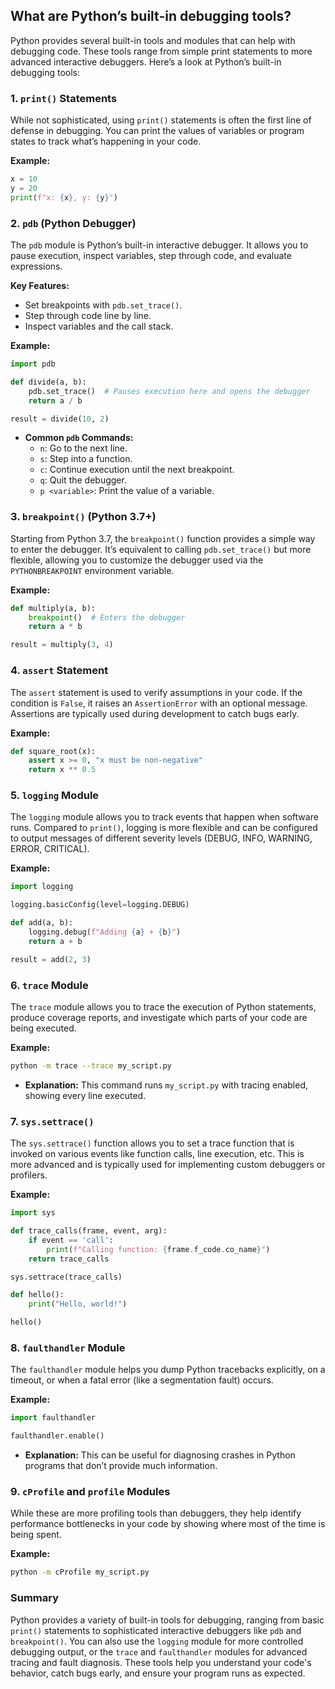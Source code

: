 ## What are Python’s built-in debugging tools?


Python provides several built-in tools and modules that can help with debugging code. These tools range from simple print statements to more advanced interactive debuggers. Here’s a look at Python’s built-in debugging tools:

### 1. **`print()` Statements**

While not sophisticated, using `print()` statements is often the first line of defense in debugging. You can print the values of variables or program states to track what’s happening in your code.

**Example:**
```python
x = 10
y = 20
print(f"x: {x}, y: {y}")
```

### 2. **`pdb` (Python Debugger)**

The `pdb` module is Python’s built-in interactive debugger. It allows you to pause execution, inspect variables, step through code, and evaluate expressions.

**Key Features:**
- Set breakpoints with `pdb.set_trace()`.
- Step through code line by line.
- Inspect variables and the call stack.

**Example:**
```python
import pdb

def divide(a, b):
    pdb.set_trace()  # Pauses execution here and opens the debugger
    return a / b

result = divide(10, 2)
```

- **Common `pdb` Commands:**
  - `n`: Go to the next line.
  - `s`: Step into a function.
  - `c`: Continue execution until the next breakpoint.
  - `q`: Quit the debugger.
  - `p <variable>`: Print the value of a variable.

### 3. **`breakpoint()` (Python 3.7+)**

Starting from Python 3.7, the `breakpoint()` function provides a simple way to enter the debugger. It’s equivalent to calling `pdb.set_trace()` but more flexible, allowing you to customize the debugger used via the `PYTHONBREAKPOINT` environment variable.

**Example:**
```python
def multiply(a, b):
    breakpoint()  # Enters the debugger
    return a * b

result = multiply(3, 4)
```

### 4. **`assert` Statement**

The `assert` statement is used to verify assumptions in your code. If the condition is `False`, it raises an `AssertionError` with an optional message. Assertions are typically used during development to catch bugs early.

**Example:**
```python
def square_root(x):
    assert x >= 0, "x must be non-negative"
    return x ** 0.5
```

### 5. **`logging` Module**

The `logging` module allows you to track events that happen when software runs. Compared to `print()`, logging is more flexible and can be configured to output messages of different severity levels (DEBUG, INFO, WARNING, ERROR, CRITICAL).

**Example:**
```python
import logging

logging.basicConfig(level=logging.DEBUG)

def add(a, b):
    logging.debug(f"Adding {a} + {b}")
    return a + b

result = add(2, 3)
```

### 6. **`trace` Module**

The `trace` module allows you to trace the execution of Python statements, produce coverage reports, and investigate which parts of your code are being executed.

**Example:**
```bash
python -m trace --trace my_script.py
```

- **Explanation:** This command runs `my_script.py` with tracing enabled, showing every line executed.

### 7. **`sys.settrace()`**

The `sys.settrace()` function allows you to set a trace function that is invoked on various events like function calls, line execution, etc. This is more advanced and is typically used for implementing custom debuggers or profilers.

**Example:**
```python
import sys

def trace_calls(frame, event, arg):
    if event == 'call':
        print(f"Calling function: {frame.f_code.co_name}")
    return trace_calls

sys.settrace(trace_calls)

def hello():
    print("Hello, world!")

hello()
```

### 8. **`faulthandler` Module**

The `faulthandler` module helps you dump Python tracebacks explicitly, on a timeout, or when a fatal error (like a segmentation fault) occurs.

**Example:**
```python
import faulthandler

faulthandler.enable()
```

- **Explanation:** This can be useful for diagnosing crashes in Python programs that don’t provide much information.

### 9. **`cProfile` and `profile` Modules**

While these are more profiling tools than debuggers, they help identify performance bottlenecks in your code by showing where most of the time is being spent.

**Example:**
```bash
python -m cProfile my_script.py
```

### Summary

Python provides a variety of built-in tools for debugging, ranging from basic `print()` statements to sophisticated interactive debuggers like `pdb` and `breakpoint()`. You can also use the `logging` module for more controlled debugging output, or the `trace` and `faulthandler` modules for advanced tracing and fault diagnosis. These tools help you understand your code's behavior, catch bugs early, and ensure your program runs as expected.
